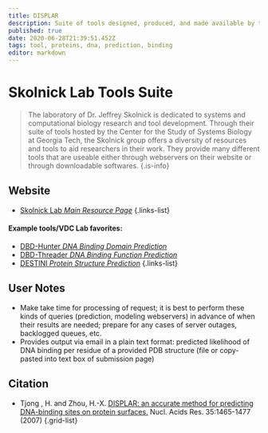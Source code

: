 ```yaml
---
title: DISPLAR
description: Suite of tools designed, produced, and made available by the Skolnick Lab, a member of the Center for the Study of Systems Biology at Georgia Tech.
published: true
date: 2020-06-28T21:39:51.452Z
tags: tool, proteins, dna, prediction, binding
editor: markdown
---
```


# Skolnick Lab Tools Suite

> The laboratory of Dr. Jeffrey Skolnick is dedicated to systems and computational biology research and tool development. Through their suite of tools hosted by the Center for the Study of Systems Biology at Georgia Tech, the Skolnick group offers a diversity of resources and tools to aid researchers in their work. They provide many different tools that are useable either through webservers on their website or through downloadable softwares.
{.is-info}



## Website
- [Skolnick Lab *Main Resource Page*](http://pwp.gatech.edu/cssb/software_services/)
{.links-list}

#### Example tools/VDC Lab favorites:
- [DBD-Hunter *DNA Binding Domain Prediction*](http://pwp.gatech.edu/cssb/dbd-hunter/)
- [DBD-Threader *DNA Binding Function Prediction*](http://pwp.gatech.edu/cssb/dbd-threader/)
- [DESTINI *Protein Structure Prediction*](http://pwp.gatech.edu/cssb/destini/)
{.links-list}

## User Notes
- Make take time for processing of request; it is best to perform these kinds of queries (prediction, modeling webservers) in advance of when their results are needed; prepare for any cases of server outages, backlogged queues, etc.
- Provides output via email in a plain text format: predicted likelihood of DNA binding per residue of a provided PDB structure (file or copy-pasted into text box of submission page)

## Citation

- Tjong , H. and Zhou, H.-X. [DISPLAR: an accurate method for predicting DNA-binding sites on protein surfaces.](http://nar.oxfordjournals.org/cgi/content/abstract/35/5/1465) Nucl. Acids Res. 35:1465-1477 (2007)
{.grid-list}